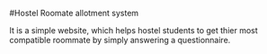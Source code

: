 #Hostel Roomate allotment system

It is a simple website, which helps hostel students to get thier most compatible roommate by simply answering a questionnaire.
